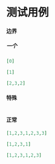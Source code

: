 # 测试用例

#### 边界

##### 一个

```json
[0]
```

```json
[1]
```

```json
[2,3,2]
```

#### 特殊

```json

```

#### 正常

```json
[1,2,3,1,2,3,3]
```

```json
[1,2,3,1]
```

```json
[1,2,3,1,2,3]
```

